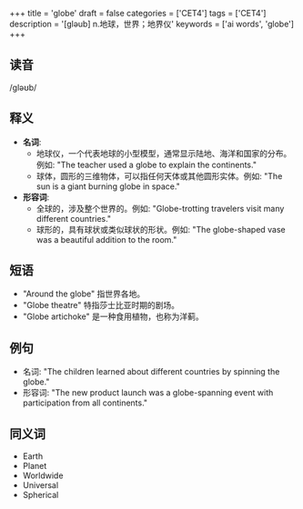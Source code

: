 +++
title = 'globe'
draft = false
categories = ['CET4']
tags = ['CET4']
description = '[gləub] n.地球，世界；地界仪'
keywords = ['ai words', 'globe']
+++

## 读音
/ɡləʊb/

## 释义
- **名词**: 
   - 地球仪，一个代表地球的小型模型，通常显示陆地、海洋和国家的分布。例如: "The teacher used a globe to explain the continents."
   - 球体，圆形的三维物体，可以指任何天体或其他圆形实体。例如: "The sun is a giant burning globe in space."
- **形容词**:
   - 全球的，涉及整个世界的。例如: "Globe-trotting travelers visit many different countries."
   - 球形的，具有球状或类似球状的形状。例如: "The globe-shaped vase was a beautiful addition to the room."

## 短语
- "Around the globe" 指世界各地。
- "Globe theatre" 特指莎士比亚时期的剧场。
- "Globe artichoke" 是一种食用植物，也称为洋蓟。

## 例句
- 名词: "The children learned about different countries by spinning the globe."
- 形容词: "The new product launch was a globe-spanning event with participation from all continents."

## 同义词
- Earth
- Planet
- Worldwide
- Universal
- Spherical
